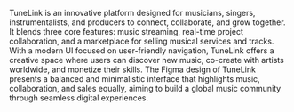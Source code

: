 TuneLink is an innovative platform designed for musicians, singers, instrumentalists, and producers to connect, collaborate, and grow together. It blends three core features: music streaming, real-time project collaboration, and a marketplace for selling musical services and tracks. With a modern UI focused on user-friendly navigation, TuneLink offers a creative space where users can discover new music, co-create with artists worldwide, and monetize their skills. The Figma design of TuneLink presents a balanced and minimalistic interface that highlights music, collaboration, and sales equally, aiming to build a global music community through seamless digital experiences.
